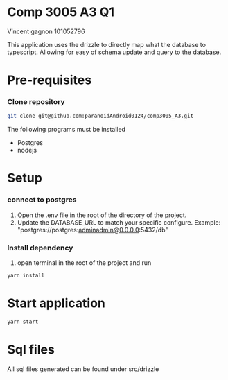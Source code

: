 # Comp 3005 A3 Q1

Vincent gagnon
101052796

This application uses the drizzle to directly map what the database to typescript. Allowing for easy of schema update
and query to the database.

# Pre-requisites

### Clone repository

```bash
git clone git@github.com:paranoidAndroid0124/comp3005_A3.git
```

The following programs must be installed

- Postgres
- nodejs

# Setup

### connect to postgres
1. Open the .env file in the root of the directory of the project.
2. Update the DATABASE_URL to match your specific configure. Example: "postgres://postgres:adminadmin@0.0.0.0:5432/db"

### Install dependency
1. open terminal in the root of the project and run 
```bash
yarn install
```

# Start application
```bash
yarn start
```

# Sql files
All sql files generated can be found under src/drizzle
